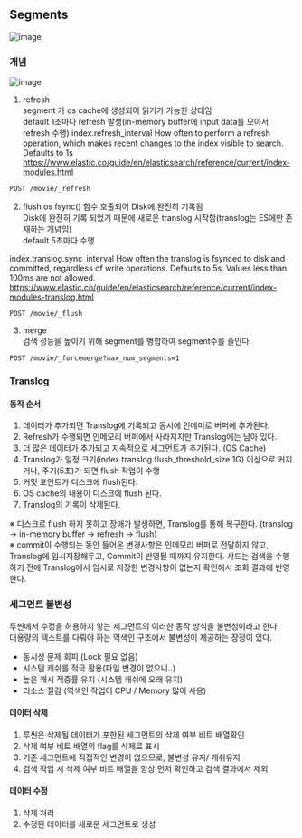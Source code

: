 
## Segments


![image](https://user-images.githubusercontent.com/10610884/131244745-4619e457-3194-4f58-85a1-729a74074cfb.png)


### 개념

![image](https://user-images.githubusercontent.com/10610884/131244769-45d37a73-0b5b-4c1f-87c1-9d6fd33c4102.png)

1. refresh   
segment 가 os cache에 생성되어 읽기가 가능한 상태임   
default 1초마다 refresh 발생(in-memory buffer에 input data를 모아서 refresh 수행)
index.refresh_interval
How often to perform a refresh operation, which makes recent changes to the index visible to search. Defaults to 1s
https://www.elastic.co/guide/en/elasticsearch/reference/current/index-modules.html
```
POST /movie/_refresh
```

2. flush
os fsync() 함수 호출되어 Disk에 완전히 기록됨   
Disk에 완전히 기록 되었기 때문에 새로운 translog 시작함(translog는 ES에만 존재하는 개념임)    
default 5초마다 수행

index.translog.sync_interval
How often the translog is fsynced to disk and committed, regardless of write operations. Defaults to 5s. Values less than 100ms are not allowed.
https://www.elastic.co/guide/en/elasticsearch/reference/current/index-modules-translog.html

```
POST /movie/_flush
```

3. merge   
검색 성능을 높이기 위해 segment를 병합하여 segment수를 줄인다. 

```
POST /movie/_forcemerge?max_num_segments=1
```

### Translog
#### 동작 순서
1. 데이터가 추가되면 Translog에 기록되고 동시에 인메미로 버퍼에 추가된다. 
2. Refresh가 수행되면 인메모리 버퍼에서 사라지지만 Translog에는 남아 있다. 
3. 더 많은 데이터가 추가되고 지속적으로 세그먼트가 추가된다. (OS Cache)
4. Translog가 일정 크기(index.translog.flush_threshold_size:1G) 이상으로 커지거나, 주기(5초)가 되면 flush 작업이 수행
5. 커밋 포인트가 디스크에 flush된다. 
6. OS cache의 내용이 디스크에 flush 된다. 
7. Translog의 기록이 삭제된다. 

※ 디스크로 flush 하지 못하고 장애가 발생하면, Translog를 통해 복구한다. (translog -> in-memory buffer -> refresh -> flush)   
※ commit이 수행되는 동안 들어온 변경사항은 인메모리 버퍼로 전달하지 않고, Translog에 임시저장해두고, Commit이 반영될 때까지 유지한다. 
샤드는 검색을 수행하기 전에 Translog에서 임시로 저장한 변경사항이 없는지 확인해서 조회 결과에 반영한다. 


### 세그먼트 불변성
루씬에서 수정을 허용하지 앟는 세그먼트의 이러한 동작 방식을 불변성이라고 한다.    
대용량의 텍스트를 다뤄야 하는 역색인 구조에서 불변성이 제공하는 장정이 있다. 
- 동시성 문제 회피 (Lock 필요 없음)   
- 시스템 캐쉬를 적극 활용(파일 변경이 없으니..)   
- 높은 캐시 적중률 유지 (시스템 캐쉬에 오래 유지)   
- 리소스 절감 (역색인 작업이 CPU / Memory 많이 사용)

#### 데이터 삭제
1. 루씬은 삭제될 데이터가 포한된 세그먼트의 삭제 여부 비트 배열확인
2. 삭제 여부 비트 배열의 flag를 삭제로 표시
3. 기존 세그먼트에 직접적인 변경이 없으므로, 불변성 유지/ 캐쉬유지
4. 검색 작업 시 삭제 여부 비트 배열을 항상 먼저 확인하고 검색 결과에서 제외

#### 데이터 수정
1. 삭제 처리
2. 수정된 데이터를 새로운 세그먼트로 생성


